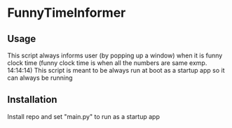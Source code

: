 # FunnyTimeInformer

## Usage
This script always informs user (by popping up a window) when it is funny clock time (funny clock time is when all the numbers are same exmp. 14:14:14) This script is meant to be always run at boot as a startup app so it can always be running

## Installation
Install repo and set "main.py" to run as a startup app
